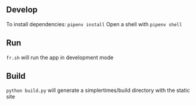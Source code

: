 ## Develop
To install dependencies: ```pipenv install```
Open a shell with ```pipenv shell```

## Run
```fr.sh``` will run the app in development mode

## Build
```python build.py``` will generate a simplertimes/build directory with the static site